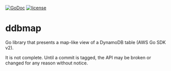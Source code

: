 [![GoDoc](https://godoc.org/github.com/shawnsmithdev/ddbmap?status.png)](https://godoc.org/github.com/shawnsmithdev/ddbmap) [![license](http://img.shields.io/badge/license-MIT-red.svg?style=flat)](https://raw.githubusercontent.com/shawnsmithdev/ddbmap/master/LICENSE)

# ddbmap
Go library that presents a map-like view of a DynamoDB table (AWS Go SDK v2).

It is not complete. Until a commit is tagged, the API may be broken or changed for any reason without notice.
